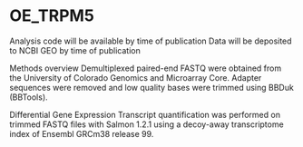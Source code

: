 # OE_TRPM5

Analysis code will be available by time of publication
Data will be deposited to NCBI GEO by time of publication

Methods overview
Demultiplexed paired-end FASTQ were obtained from the University of Colorado Genomics and Microarray Core. Adapter sequences were removed and low quality bases were trimmed using BBDuk (BBTools).

Differential Gene Expression
Transcript quantification was performed on trimmed FASTQ files with Salmon 1.2.1  using a decoy-away transcriptome index of Ensembl GRCm38 release 99. 
